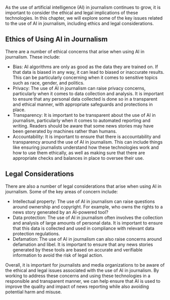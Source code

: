 
As the use of artificial intelligence (AI) in journalism continues to grow, it is important to consider the ethical and legal implications of these technologies. In this chapter, we will explore some of the key issues related to the use of AI in journalism, including ethics and legal considerations.

Ethics of Using AI in Journalism
--------------------------------

There are a number of ethical concerns that arise when using AI in journalism. These include:

* Bias: AI algorithms are only as good as the data they are trained on. If that data is biased in any way, it can lead to biased or inaccurate results. This can be particularly concerning when it comes to sensitive topics such as race, gender, and politics.
* Privacy: The use of AI in journalism can raise privacy concerns, particularly when it comes to data collection and analysis. It is important to ensure that any personal data collected is done so in a transparent and ethical manner, with appropriate safeguards and protections in place.
* Transparency: It is important to be transparent about the use of AI in journalism, particularly when it comes to automated reporting and writing. Readers should be aware that some news stories may have been generated by machines rather than humans.
* Accountability: It is important to ensure that there is accountability and transparency around the use of AI in journalism. This can include things like ensuring journalists understand how these technologies work and how to use them ethically, as well as making sure that there are appropriate checks and balances in place to oversee their use.

Legal Considerations
--------------------

There are also a number of legal considerations that arise when using AI in journalism. Some of the key areas of concern include:

* Intellectual property: The use of AI in journalism can raise questions around ownership and copyright. For example, who owns the rights to a news story generated by an AI-powered tool?
* Data protection: The use of AI in journalism often involves the collection and analysis of large amounts of personal data. It is important to ensure that this data is collected and used in compliance with relevant data protection regulations.
* Defamation: The use of AI in journalism can also raise concerns around defamation and libel. It is important to ensure that any news stories generated by these tools are based on accurate and verifiable information to avoid the risk of legal action.

Overall, it is important for journalists and media organizations to be aware of the ethical and legal issues associated with the use of AI in journalism. By working to address these concerns and using these technologies in a responsible and transparent manner, we can help ensure that AI is used to improve the quality and impact of news reporting while also avoiding potential harm and misuse.
